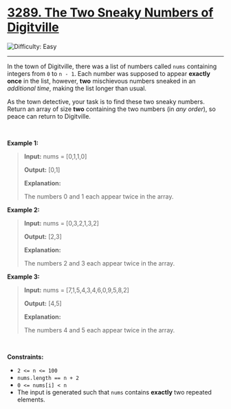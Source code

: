 <h1><a href="https://leetcode.com/problems/the-two-sneaky-numbers-of-digitville?envType=daily-question&envId=2025-10-31">3289. The Two Sneaky Numbers of Digitville</a></h1>

![Difficulty: Easy](https://img.shields.io/badge/Easy-46c6c2)

---

<p>In the town of Digitville, there was a list of numbers called <code>nums</code> containing integers from <code>0</code> to <code>n - 1</code>. Each number was supposed to appear <strong>exactly once</strong> in the list, however, <strong>two</strong> mischievous numbers sneaked in an <em>additional time</em>, making the list longer than usual.<!-- notionvc: c37cfb04-95eb-4273-85d5-3c52d0525b95 --></p>

<p>As the town detective, your task is to find these two sneaky numbers. Return an array of size <strong>two</strong> containing the two numbers (in <em>any order</em>), so peace can return to Digitville.<!-- notionvc: 345db5be-c788-4828-9836-eefed31c982f --></p>

<p>&nbsp;</p>
<p><strong class="example">Example 1:</strong></p>

><p><strong>Input:</strong> <span class="example-io">nums = [0,1,1,0]</span></p>
>
><p><strong>Output:</strong> <span class="example-io">[0,1]</span></p>
>
><p><strong>Explanation:</strong></p>
>
><p>The numbers 0 and 1 each appear twice in the array.</p>

<p><strong class="example">Example 2:</strong></p>

><p><strong>Input:</strong> <span class="example-io">nums = [0,3,2,1,3,2]</span></p>
>
><p><strong>Output:</strong> <span class="example-io">[2,3]</span></p>
>
><p><strong>Explanation: </strong></p>
>
><p>The numbers 2 and 3 each appear twice in the array.</p>

<p><strong class="example">Example 3:</strong></p>

><p><strong>Input:</strong> <span class="example-io">nums = [7,1,5,4,3,4,6,0,9,5,8,2]</span></p>
>
><p><strong>Output:</strong> <span class="example-io">[4,5]</span></p>
>
><p><strong>Explanation: </strong></p>
>
><p>The numbers 4 and 5 each appear twice in the array.</p>

<p>&nbsp;</p>
<p><strong>Constraints:</strong></p>

<ul>
	<li data-stringify-border="0" data-stringify-indent="1"><code>2 &lt;= n &lt;= 100</code></li>
	<li data-stringify-border="0" data-stringify-indent="1"><code>nums.length == n + 2</code></li>
	<li data-stringify-border="0" data-stringify-indent="1"><code data-stringify-type="code">0 &lt;= nums[i] &lt; n</code></li>
	<li data-stringify-border="0" data-stringify-indent="1">The input is generated such that <code>nums</code> contains <strong>exactly</strong> two repeated elements.</li>
</ul>
